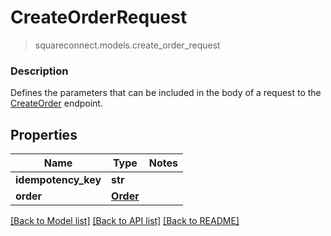 # CreateOrderRequest
> squareconnect.models.create_order_request

### Description

Defines the parameters that can be included in the body of a request to the [CreateOrder](#endpoint-createorder) endpoint.

## Properties
Name | Type | Notes
------------ | ------------- | -------------
**idempotency_key** | **str** |
**order** | [**Order**](Order.md) |

[[Back to Model list]](../README.md#documentation-for-models) [[Back to API list]](../README.md#documentation-for-api-endpoints) [[Back to README]](../README.md)


